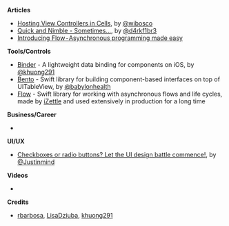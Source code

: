 **Articles**

* [Hosting View Controllers in Cells](http://williamboles.me/hosting-viewcontrollers-in-cells/), by [@wibosco](https://twitter.com/wibosco)
* [Quick and Nimble - Sometimes...](http://drekka.ghost.io/quick-and-nimble-sometimes/), by [@d4rkf1br3](https://twitter.com/d4rkf1br3)
* [Introducing Flow - Asynchronous programming made easy](https://medium.com/izettle-engineering/introducing-flow-42de51988aea)

**Tools/Controls**

* [Binder](https://github.com/khuong291/Binder) - A lightweight data binding for components on iOS, by [@khuong291](https://twitter.com/khuong291)
* [Bento](https://github.com/Babylonpartners/Bento) - Swift library for building component-based interfaces on top of UITableView, by [@babylonhealth](https://twitter.com/babylonhealth)
* [Flow](https://github.com/izettle/Flow) - Swift library for working with asynchronous flows and life cycles, made by [iZettle](https://www.izettle.com) and used extensively in production for a long time

**Business/Career**

* 

**UI/UX**

* [Checkboxes or radio buttons? Let the UI design battle commence!](https://blog.prototypr.io/checkboxes-or-radio-buttons-let-the-ui-design-battle-commence-b46aea686e23), by [@Justinmind](https://twitter.com/just_in_mind)

**Videos**

* 

**Credits**

* [rbarbosa](https://github.com/rbarbosa), [LisaDziuba](https://github.com/lisadziuba), [khuong291](https://github.com/khuong291)
